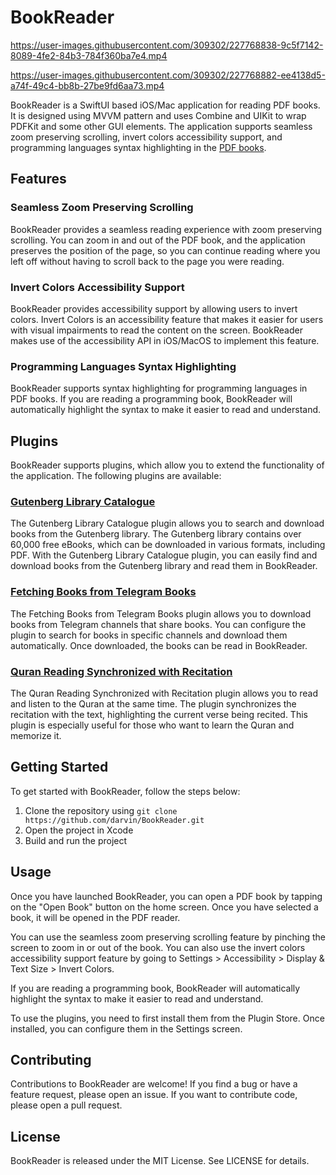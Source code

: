 # BookReader



https://user-images.githubusercontent.com/309302/227768838-9c5f7142-8089-4fe2-84b3-784f360ba7e4.mp4



https://user-images.githubusercontent.com/309302/227768882-ee4138d5-a74f-49c4-bb8b-27be9fd6aa73.mp4




BookReader is a SwiftUI based iOS/Mac application for reading PDF books. It is designed using MVVM pattern and uses Combine and UIKit to wrap PDFKit and some other GUI elements. The application supports seamless zoom preserving scrolling, invert colors accessibility support, and programming languages syntax highlighting in the [PDF books](Plugins/PDFReader/README.md).

## Features

### Seamless Zoom Preserving Scrolling

BookReader provides a seamless reading experience with zoom preserving scrolling. You can zoom in and out of the PDF book, and the application preserves the position of the page, so you can continue reading where you left off without having to scroll back to the page you were reading.

### Invert Colors Accessibility Support

BookReader provides accessibility support by allowing users to invert colors. Invert Colors is an accessibility feature that makes it easier for users with visual impairments to read the content on the screen. BookReader makes use of the accessibility API in iOS/MacOS to implement this feature.

### Programming Languages Syntax Highlighting

BookReader supports syntax highlighting for programming languages in PDF books. If you are reading a programming book, BookReader will automatically highlight the syntax to make it easier to read and understand.

## Plugins

BookReader supports plugins, which allow you to extend the functionality of the application. The following plugins are available:

### [Gutenberg Library Catalogue](Plugins/GutenReader/README.md)

The Gutenberg Library Catalogue plugin allows you to search and download books from the Gutenberg library. The Gutenberg library contains over 60,000 free eBooks, which can be downloaded in various formats, including PDF. With the Gutenberg Library Catalogue plugin, you can easily find and download books from the Gutenberg library and read them in BookReader.

### [Fetching Books from Telegram Books](Plugins/TelegramReader/README.md)

The Fetching Books from Telegram Books plugin allows you to download books from Telegram channels that share books. You can configure the plugin to search for books in specific channels and download them automatically. Once downloaded, the books can be read in BookReader.

### [Quran Reading Synchronized with Recitation](Plugins/QuranReader/README.md)

The Quran Reading Synchronized with Recitation plugin allows you to read and listen to the Quran at the same time. The plugin synchronizes the recitation with the text, highlighting the current verse being recited. This plugin is especially useful for those who want to learn the Quran and memorize it.



## Getting Started

To get started with BookReader, follow the steps below:

1. Clone the repository using `git clone https://github.com/darvin/BookReader.git`
2. Open the project in Xcode
3. Build and run the project

## Usage

Once you have launched BookReader, you can open a PDF book by tapping on the "Open Book" button on the home screen. Once you have selected a book, it will be opened in the PDF reader.

You can use the seamless zoom preserving scrolling feature by pinching the screen to zoom in or out of the book. You can also use the invert colors accessibility support feature by going to Settings > Accessibility > Display & Text Size > Invert Colors.

If you are reading a programming book, BookReader will automatically highlight the syntax to make it easier to read and understand.

To use the plugins, you need to first install them from the Plugin Store. Once installed, you can configure them in the Settings screen.

## Contributing

Contributions to BookReader are welcome! If you find a bug or have a feature request, please open an issue. If you want to contribute code, please open a pull request.

## License

BookReader is released under the MIT License. See LICENSE for details.
